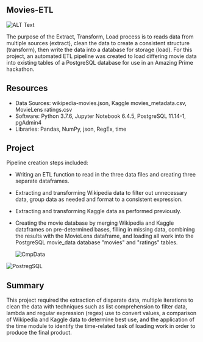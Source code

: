 ## Movies-ETL
![ALT Text](https://user-images.githubusercontent.com/30667001/153760764-7c974de6-e3da-4b4b-968b-e3e80ff7b674.png)

The purpose of the Extract, Transform, Load process is to reads data from multiple sources (extract), clean the data to create a consistent structure (transform), then write the data into a database for storage (load). For this project, an automated ETL pipeline was created to load differing movie data into existing tables of a PostgreSQL database for use in an Amazing Prime hackathon. 

## Resources
- Data Sources: wikipedia-movies.json, Kaggle movies_metadata.csv, MovieLens ratings.csv
- Software: Python 3.7.6, Jupyter Notebook 6.4.5, PostgreSQL 11.14-1, pgAdmin4
- Libraries: Pandas, NumPy, json, RegEx, time


## Project
Pipeline creation steps included:
* Writing an ETL function to read in the three data files and creating three separate dataframes.
* Extracting and transforming Wikipedia data to filter out unnecessary data, group data as needed and format to a consistent expression.
* Extracting and transforming Kaggle data as performed previously.
* Creating the movie database by merging Wikipedia and Kaggle dataframes on pre-determined bases, filling in missing data, combining the results with the MovieLens dataframe, and loading all work into the PostgreSQL movie_data database "movies" and "ratings" tables.

     ![CmpData](https://user-images.githubusercontent.com/30667001/153760793-075ea9ae-4751-4760-b3a3-70c5f8adc39c.png)

![PostregSQL](https://user-images.githubusercontent.com/30667001/153760779-409d472c-139c-48a0-9179-24d537cba8db.png)

## Summary
This project required the extraction of disparate data, multiple iterations to clean the data with techniques such as list comprehension to filter data, lambda and regular expression (regex) use to convert values, a comparison of Wikipedia and Kaggle data to determine best use, and the application of the time module to identify the time-related task of loading work in order to produce the final product.

